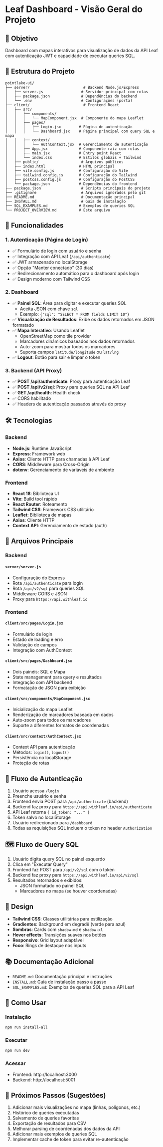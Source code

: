 # Leaf Dashboard - Visão Geral do Projeto

## 🎯 Objetivo

Dashboard com mapas interativos para visualização de dados da API Leaf com autenticação JWT e capacidade de executar queries SQL.

## 📁 Estrutura do Projeto

```
pointlake-ui/
├── server/                        # Backend Node.js/Express
│   ├── server.js                 # Servidor principal com rotas
│   ├── package.json              # Dependências do backend
│   └── .env                      # Configurações (porta)
├── client/                        # Frontend React
│   ├── src/
│   │   ├── components/
│   │   │   └── MapComponent.jsx  # Componente do mapa Leaflet
│   │   ├── pages/
│   │   │   ├── Login.jsx        # Página de autenticação
│   │   │   └── Dashboard.jsx    # Página principal com query SQL e mapa
│   │   ├── context/
│   │   │   └── AuthContext.jsx  # Gerenciamento de autenticação
│   │   ├── App.jsx              # Componente raiz com rotas
│   │   ├── main.jsx             # Entry point React
│   │   └── index.css            # Estilos globais + Tailwind
│   ├── public/                   # Arquivos públicos
│   ├── index.html               # HTML principal
│   ├── vite.config.js           # Configuração do Vite
│   ├── tailwind.config.js       # Configuração do Tailwind
│   ├── postcss.config.js        # Configuração do PostCSS
│   └── package.json             # Dependências do frontend
├── package.json                  # Scripts principais do projeto
├── .gitignore                    # Arquivos ignorados pelo git
├── README.md                     # Documentação principal
├── INSTALL.md                    # Guia de instalação
├── SQL_EXAMPLES.md              # Exemplos de queries SQL
└── PROJECT_OVERVIEW.md          # Este arquivo
```

## 🚀 Funcionalidades

### 1. Autenticação (Página de Login)
- ✅ Formulário de login com usuário e senha
- ✅ Integração com API Leaf (`/api/authenticate`)
- ✅ JWT armazenado no localStorage
- ✅ Opção "Manter conectado" (30 dias)
- ✅ Redirecionamento automático para o dashboard após login
- ✅ Design moderno com Tailwind CSS

### 2. Dashboard
- ✅ **Painel SQL**: Área para digitar e executar queries SQL
  - Aceita JSON com chave `sql`
  - Exemplo: `{"sql": "SELECT * FROM fields LIMIT 10"}`
- ✅ **Visualização de Resultados**: Exibe os dados retornados em JSON formatado
- ✅ **Mapa Interativo**: Usando Leaflet
  - OpenStreetMap como tile provider
  - Marcadores dinâmicos baseados nos dados retornados
  - Auto-zoom para mostrar todos os marcadores
  - Suporta campos `latitude/longitude` ou `lat/lng`
- ✅ **Logout**: Botão para sair e limpar o token

### 3. Backend (API Proxy)
- ✅ **POST /api/authenticate**: Proxy para autenticação Leaf
- ✅ **POST /api/v2/sql**: Proxy para queries SQL na API Leaf
- ✅ **GET /api/health**: Health check
- ✅ CORS habilitado
- ✅ Headers de autenticação passados através do proxy

## 🛠️ Tecnologias

### Backend
- **Node.js**: Runtime JavaScript
- **Express**: Framework web
- **Axios**: Cliente HTTP para chamadas à API Leaf
- **CORS**: Middleware para Cross-Origin
- **dotenv**: Gerenciamento de variáveis de ambiente

### Frontend
- **React 18**: Biblioteca UI
- **Vite**: Build tool rápido
- **React Router**: Roteamento
- **Tailwind CSS**: Framework CSS utilitário
- **Leaflet**: Biblioteca de mapas
- **Axios**: Cliente HTTP
- **Context API**: Gerenciamento de estado (auth)

## 📝 Arquivos Principais

### Backend

#### `server/server.js`
- Configuração do Express
- Rota `/api/authenticate` para login
- Rota `/api/v2/sql` para queries SQL
- Middleware CORS e JSON
- Proxy para `https://api.withleaf.io`

### Frontend

#### `client/src/pages/Login.jsx`
- Formulário de login
- Estado de loading e erro
- Validação de campos
- Integração com AuthContext

#### `client/src/pages/Dashboard.jsx`
- Dois painéis: SQL e Mapa
- State management para query e resultados
- Integração com API backend
- Formatação de JSON para exibição

#### `client/src/components/MapComponent.jsx`
- Inicialização do mapa Leaflet
- Renderização de marcadores baseada em dados
- Auto-zoom para todos os marcadores
- Suporte a diferentes formatos de coordenadas

#### `client/src/context/AuthContext.jsx`
- Context API para autenticação
- Métodos: `login()`, `logout()`
- Persistência no localStorage
- Proteção de rotas

## 🔐 Fluxo de Autenticação

1. Usuário acessa `/login`
2. Preenche usuário e senha
3. Frontend envia POST para `/api/authenticate` (backend)
4. Backend faz proxy para `https://api.withleaf.io/api/authenticate`
5. API Leaf retorna `{ id_token: "..." }`
6. Token salvo no localStorage
7. Usuário redirecionado para `/dashboard`
8. Todas as requisições SQL incluem o token no header `Authorization`

## 🗺️ Fluxo de Query SQL

1. Usuário digita query SQL no painel esquerdo
2. Clica em "Executar Query"
3. Frontend faz POST para `/api/v2/sql` com o token
4. Backend faz proxy para `https://api.withleaf.io/api/v2/sql`
5. Resultados retornados e exibidos:
   - JSON formatado no painel SQL
   - Marcadores no mapa (se houver coordenadas)

## 🎨 Design

- **Tailwind CSS**: Classes utilitárias para estilização
- **Gradientes**: Background em degradê (verde para azul)
- **Sombras**: Cards com `shadow-md` e `shadow-xl`
- **Hover effects**: Transições suaves nos botões
- **Responsivo**: Grid layout adaptável
- **Foco**: Rings de destaque nos inputs

## 📚 Documentação Adicional

- `README.md`: Documentação principal e instruções
- `INSTALL.md`: Guia de instalação passo a passo
- `SQL_EXAMPLES.md`: Exemplos de queries SQL para a API Leaf

## 🚦 Como Usar

### Instalação
```bash
npm run install-all
```

### Executar
```bash
npm run dev
```

### Acessar
- Frontend: http://localhost:3000
- Backend: http://localhost:5001

## 📌 Próximos Passos (Sugestões)

1. Adicionar mais visualizações no mapa (linhas, polígonos, etc.)
2. Histórico de queries executadas
3. Salvamento de queries favoritas
4. Exportação de resultados para CSV
5. Melhorar parsing de coordenadas dos dados da API
6. Adicionar mais exemplos de queries SQL
7. Implementar cache de token para evitar re-autenticação

